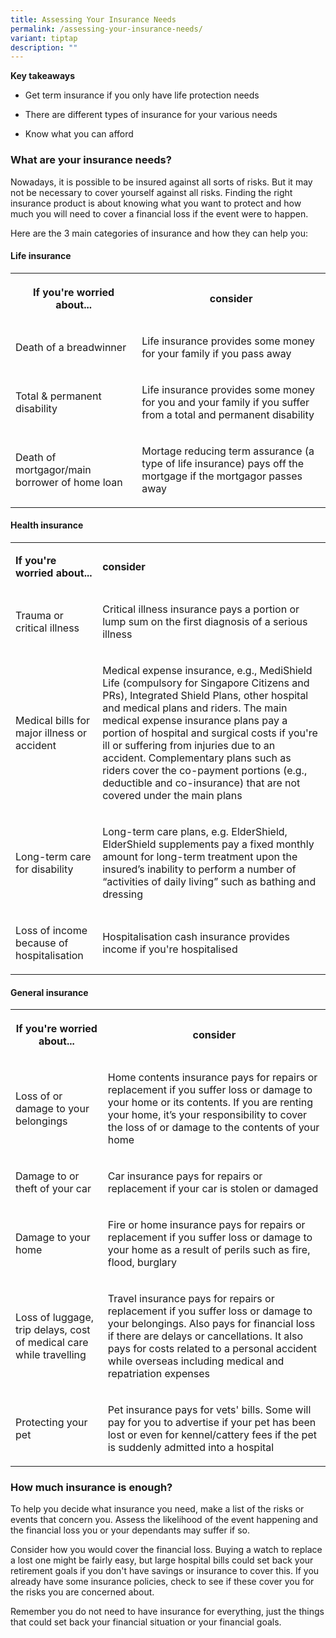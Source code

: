 ```yaml
---
title: Assessing Your Insurance Needs
permalink: /assessing-your-insurance-needs/
variant: tiptap
description: ""
---
```

<p><strong>Key takeaways</strong>
</p>
<ul data-tight="true" class="tight">
<li>
<p>Get term insurance if you only have life protection needs</p>
</li>
<li>
<p>There are different types of insurance for your various needs</p>
</li>
<li>
<p>Know what you can afford</p>
</li>
</ul>
<h3><strong>What are your insurance needs?</strong></h3>
<p>Nowadays, it is possible to be insured against all sorts of risks. But
it may not be necessary to cover yourself against all risks. Finding the
right insurance product is about knowing what you want to protect and how
much you will need to cover a financial loss if the event were to happen.</p>
<p>Here are the 3 main categories of insurance and how they can help you:</p>
<h4>Life insurance</h4>
<table style="minWidth: 50px">
<colgroup>
<col>
<col>
</colgroup>
<tbody>
<tr>
<th rowspan="1" colspan="1">
<p>If you're worried about...</p>
</th>
<th rowspan="1" colspan="1">
<p>consider</p>
</th>
</tr>
<tr>
<td rowspan="1" colspan="1">
<p>Death of a breadwinner</p>
</td>
<td rowspan="1" colspan="1">
<p>Life insurance provides some money for your family if you pass away</p>
</td>
</tr>
<tr>
<td rowspan="1" colspan="1">
<p>Total &amp; permanent disability</p>
</td>
<td rowspan="1" colspan="1">
<p>Life insurance provides some money for you and your family if you suffer
from a total and permanent disability</p>
</td>
</tr>
<tr>
<td rowspan="1" colspan="1">
<p>Death of mortgagor/main borrower of home loan</p>
</td>
<td rowspan="1" colspan="1">
<p>Mortage reducing term assurance (a type of life insurance) pays off the
mortgage if the mortgagor passes away</p>
</td>
</tr>
</tbody>
</table>
<h4>Health insurance</h4>
<table style="minWidth: 50px">
<colgroup>
<col>
<col>
</colgroup>
<tbody>
<tr>
<td rowspan="1" colspan="1">
<p><strong>If you're worried about...</strong>
</p>
</td>
<td rowspan="1" colspan="1">
<p><strong>consider</strong>
</p>
</td>
</tr>
<tr>
<td rowspan="1" colspan="1">
<p>Trauma or critical illness</p>
</td>
<td rowspan="1" colspan="1">
<p>Critical illness insurance pays a portion or lump sum on the first diagnosis
of a serious illness</p>
</td>
</tr>
<tr>
<td rowspan="1" colspan="1">
<p>Medical bills for major illness or accident</p>
</td>
<td rowspan="1" colspan="1">
<p>Medical expense insurance, e.g., MediShield Life (compulsory for Singapore
Citizens and PRs), Integrated Shield Plans, other hospital and medical
plans and riders. The main medical expense insurance plans pay a portion
of hospital and surgical costs if you're ill or suffering from injuries
due to an accident. Complementary plans such as riders cover the co-payment
portions (e.g., deductible and co-insurance) that are not covered under
the main plans</p>
</td>
</tr>
<tr>
<td rowspan="1" colspan="1">
<p>Long-term care for disability</p>
</td>
<td rowspan="1" colspan="1">
<p>Long-term care plans, e.g. ElderShield, ElderShield supplements pay a
fixed monthly amount for long-term treatment upon the insured’s inability
to perform a number of “activities of daily living” such as bathing and
dressing</p>
</td>
</tr>
<tr>
<td rowspan="1" colspan="1">
<p>Loss of income because of hospitalisation</p>
</td>
<td rowspan="1" colspan="1">
<p>Hospitalisation cash insurance provides income if you're hospitalised</p>
</td>
</tr>
</tbody>
</table>
<h4>General insurance</h4>
<table style="minWidth: 50px">
<colgroup>
<col>
<col>
</colgroup>
<tbody>
<tr>
<th rowspan="1" colspan="1">
<p>If you're worried about...</p>
</th>
<th rowspan="1" colspan="1">
<p>consider</p>
</th>
</tr>
<tr>
<td rowspan="1" colspan="1">
<p>Loss of or damage to your belongings</p>
</td>
<td rowspan="1" colspan="1">
<p>Home contents insurance pays for repairs or replacement if you suffer
loss or damage to your home or its contents. If you are renting your home,
it’s your responsibility to cover the loss of or damage to the contents
of your home</p>
</td>
</tr>
<tr>
<td rowspan="1" colspan="1">
<p>Damage to or theft of your car</p>
</td>
<td rowspan="1" colspan="1">
<p>Car insurance pays for repairs or replacement if your car is stolen or
damaged</p>
</td>
</tr>
<tr>
<td rowspan="1" colspan="1">
<p>Damage to your home</p>
</td>
<td rowspan="1" colspan="1">
<p>Fire or home insurance pays for repairs or replacement if you suffer loss
or damage to your home as a result of perils such as fire, flood, burglary</p>
</td>
</tr>
<tr>
<td rowspan="1" colspan="1">
<p>Loss of luggage, trip delays, cost of medical care while travelling</p>
</td>
<td rowspan="1" colspan="1">
<p>Travel insurance pays for repairs or replacement if you suffer loss or
damage to your belongings. Also pays for financial loss if there are delays
or cancellations. It also pays for costs related to a personal accident
while overseas including medical and repatriation expenses</p>
</td>
</tr>
<tr>
<td rowspan="1" colspan="1">
<p>Protecting your pet</p>
</td>
<td rowspan="1" colspan="1">
<p>Pet insurance pays for vets' bills. Some will pay for you to advertise
if your pet has been lost or even for kennel/cattery fees if the pet is
suddenly admitted into a hospital</p>
</td>
</tr>
</tbody>
</table>
<h3>How much insurance is enough?</h3>
<p>To help you decide what insurance you need, make a list of the risks or
events that concern you. Assess the likelihood of the event happening and
the financial loss you or your dependants may suffer if so.</p>
<p>Consider how you would cover the financial loss. Buying a watch to replace
a lost one might be fairly easy, but large hospital bills could set back
your retirement goals if you don't have savings or insurance to cover this.
If you already have some insurance policies, check to see if these cover
you for the risks you are concerned about.</p>
<p>Remember you do not need to have insurance for everything, just the things
that could set back your financial situation or your financial goals.</p>